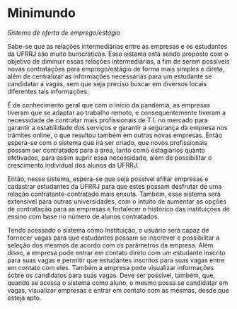 # Minimundo

 *Sistema de oferta de emprego/estágio*


Sabe-se que as relações intermediárias entre as empresas e os estudantes da UFRRJ são muito burocráticas. Esse sistema está sendo proposto com o objetivo de diminuir essas relações intermediárias, a fim de serem possíveis novas contratações para emprego/estágio de forma mais simples e direta, além de centralizar as informações necessárias para um estudante se candidatar a vagas, sem que seja preciso buscar em diversos locais diferentes tais informações. 

É de conhecimento geral que com o início da pandemia, as empresas tiveram que se adaptar ao trabalho remoto, e consequentemente tiveram a necessidade de contratar mais profissionais de T.I. no mercado para garantir a estabilidade dos serviços e garantir a segurança da empresa nos trâmites online, o que resultou também em outras novas empresas. Então espera-se com o sistema que irá ser criado, que novos profissionais possam ser contratados para a área, tanto como estagiários quanto efetivados, para assim suprir essa necessidade, além de possibilitar o crescimento individual dos alunos da UFRRJ.

Então, nesse sistema, espera-se que seja possível afiliar empresas e cadastrar estudantes da UFRRJ para que estes possam desfrutar de uma relação contratante-contratado mais enxuta. Também, esse sistema será extensível para outras universidades, com o intuito de aumentar as opções de contratação para as empresas e fortalecer o histórico das instituições de ensino com base no número de alunos contratados.

Tendo acessado o sistema como Instituição, o usuário será capaz de fornecer vagas para que estudantes possam se inscrever e possibilitar a seleção dos mesmos de acordo com os parâmetros da empresa. Além disso, a empresa pode entrar em contato direto com um estudante inscrito para suas vagas e permitir que estudantes inscritos para suas vagas entre em contato com eles. Também a empresa pode visualizar informações sobre os candidatos para suas vagas. Deve ser possível, também, que, quando se acessa o sistema como aluno, o mesmo possa se candidatar em vagas, visualizar empresas e entrar em contato com as mesmas, desde que esteja apto.
